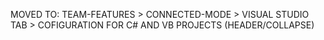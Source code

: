MOVED TO: TEAM-FEATURES > CONNECTED-MODE > VISUAL STUDIO TAB > COFIGURATION FOR C# AND VB PROJECTS (HEADER/COLLAPSE)